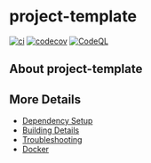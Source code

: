 # project-template

[![ci](https://github.com/israelpereira55/project-template/actions/workflows/ci.yml/badge.svg)](https://github.com/israelpereira55/project-template/actions/workflows/ci.yml)
[![codecov](https://codecov.io/gh/israelpereira55/project-template/branch/main/graph/badge.svg)](https://codecov.io/gh/israelpereira55/project-template)
[![CodeQL](https://github.com/israelpereira55/project-template/actions/workflows/codeql-analysis.yml/badge.svg)](https://github.com/israelpereira55/project-template/actions/workflows/codeql-analysis.yml)

## About project-template



## More Details

 * [Dependency Setup](README_dependencies.md)
 * [Building Details](README_building.md)
 * [Troubleshooting](README_troubleshooting.md)
 * [Docker](README_docker.md)
